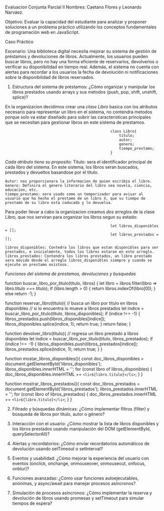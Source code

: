 Evaluacion Conjunta Parcial II
Nombres: Caetano Flores y Leonardo Narváez.

Objetivo: Evaluar la capacidad del estudiante para analizar y proponer soluciones a un problema práctico 
utilizando los conceptos fundamentales de programación web en JavaScript. 

Caso Práctico 

Escenario: Una biblioteca digital necesita mejorar su sistema de gestión de préstamos y devoluciones de 
libros. Actualmente, los usuarios pueden buscar libros, pero no hay una forma eficiente de reservarlos, 
devolverlos o verificar su disponibilidad en tiempo real. Además, el sistema no cuenta con alertas para 
recordar a los usuarios la fecha de devolución ni notificaciones sobre la disponibilidad de libros reservados. 

1. Estructura del sistema de préstamos: ¿Cómo organizar y manipular los libros prestados usando arrays y sus métodos (push, pop, shift, unshift, splice)? 

En la organizacion decidimos crear una *clase Libro* basica con los atributos necesario para representar un libro en el sistema, no contendra metodos porque solo va estar diseñado para subrir las caracteristicas principales que se necesitan para gestionar libros en este sistema de prestamos. 

                                                    class Libro{
                                                        titulo;
                                                        autor;
                                                        genero;
                                                        tiempo_prestamo;
                                                    }

*Cada atributo tiene su proposito:*
    Titulo: sera el identificador principal de cada libro del sistema. En este sistema, los libros seran buscados, prestados y devueltos basandose por el titulo.

    Autor: nos proporcionara la informacion de quien escribio el libro.
    Genero: Definira el genero literario del libro sea novela, ciencia, educacion, etc.
    tiempo_prestamo: sera usado como un temporizador para avisar al usuario que ha hecho el prestamo de un libro X, que su tiempo de prestamo de su libro esta caducado y lo devuelva.

Para poder llevar a cabo la organizacion creamos *dos arreglos* de la clase Libro, que nos serviran para organizar los libros segun su estado:

                                                    let libros_disponibles = [];
                                                    let libros_prestados = [];

    libros_disponibles: Contedra los libros que estan disponibles para ser prestados, e inicialmente, todos los libros estaran en este arreglo.
    libros_prestados: Contendra los libros prestados, un libro prestado sera movido desde el arreglo libros_disponibles siempre y cuando se ejecute un prestamo existoso.

*Funciones del sistema de prestamos, devoluciones y busquedas*

function buscar_libro_por_titulo(titulo, libros) { 
    let libro = libros.filter(libro => libro.titulo === titulo);
    if (libro.length > 0) {
        return libros.indexOf(libro[0]);
    }
    else
        return -1;
}

function reservar_libro(titulo){
    // busca un libro por titulo en libros disponibles
    // si lo encuentra lo mueve a libros prestados
    let indice = buscar_libro_por_titulo(titulo, libros_disponibles);
    if (indice !== -1) {
        libros_prestados.push(libros_disponibles[indice]);
        libros_disponibles.splice(indice, 1);
        return true;
    }
    return false;
}

function devolver_libro(titulo){
    // regresa un libro prestado a libros disponibles
    let indice = buscar_libro_por_titulo(titulo, libros_prestados);
    if (indice !== -1) {
        libros_disponibles.push(libros_prestados[indice]);
        libros_prestados.splice(indice, 1);
        return true;
    }
}


function mostar_libros_disponibles(){
    const doc_libros_disponibles = document.getElementById('libros_disponibles');
    libros_disponibles.innerHTML = '';
    for (const libro of libros_disponibles) {
        doc_libros_disponibles.innerHTML += `<li>${libro.titulo}</li>`;
    }
}

function mostrar_libros_prestados(){
    const doc_libros_prestados = document.getElementById('libros_prestados');
    libros_prestados.innerHTML = '';
    for (const libro of libros_prestados) {
        doc_libros_prestados.innerHTML += `<li>${libro.titulo}</li>`;
    }
}



2. Filtrado y búsquedas dinámicas: ¿Cómo implementar filtros (filter) y búsqueda de libros por título, autor o género?

3. Interacción con el usuario: ¿Cómo mostrar la lista de libros disponibles y los libros prestados usando manipulación del DOM (getElementById, querySelectorAll)? 

4. Alertas y recordatorios: ¿Cómo enviar recordatorios automáticos de devolución usando setTimeout o setInterval? 

5. Eventos y usabilidad: ¿Cómo mejorar la experiencia del usuario con eventos (onclick, onchange, onmouseover, onmouseout, onfocus, onblur)? 

6. Funciones avanzadas: ¿Cómo usar funciones autoejecutables, anónimas, y async/await para manejar procesos asíncronos? 

7. Simulación de procesos asíncronos: ¿Cómo implementar la reserva y devolución de libros usando promesas y setTimeout para simular tiempos de espera? 